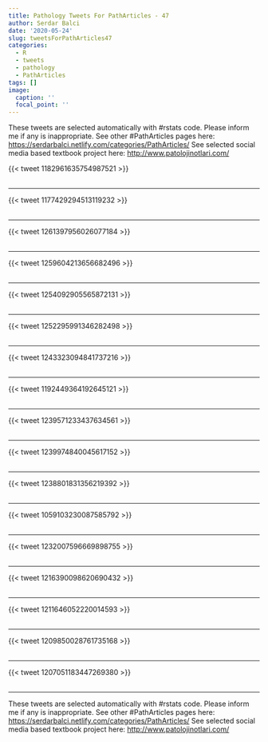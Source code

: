 ```yaml
---
title: Pathology Tweets For PathArticles - 47
author: Serdar Balci
date: '2020-05-24'
slug: tweetsForPathArticles47
categories:
  - R
  - tweets
  - pathology
  - PathArticles
tags: []
image:
  caption: ''
  focal_point: ''
---
```



These tweets are selected automatically with #rstats code. Please inform me if any is inappropriate.
See other #PathArticles pages here: https://serdarbalci.netlify.com/categories/PathArticles/ 
See selected social media based textbook project here: http://www.patolojinotlari.com/

{{< tweet 1182961635754987521 >}}
<br>
<br>
<hr>
{{< tweet 1177429294513119232 >}}
<br>
<br>
<hr>
{{< tweet 1261397956026077184 >}}
<br>
<br>
<hr>
{{< tweet 1259604213656682496 >}}
<br>
<br>
<hr>
{{< tweet 1254092905565872131 >}}
<br>
<br>
<hr>
{{< tweet 1252295991346282498 >}}
<br>
<br>
<hr>
{{< tweet 1243323094841737216 >}}
<br>
<br>
<hr>
{{< tweet 1192449364192645121 >}}
<br>
<br>
<hr>
{{< tweet 1239571233437634561 >}}
<br>
<br>
<hr>
{{< tweet 1239974840045617152 >}}
<br>
<br>
<hr>
{{< tweet 1238801831356219392 >}}
<br>
<br>
<hr>
{{< tweet 1059103230087585792 >}}
<br>
<br>
<hr>
{{< tweet 1232007596669898755 >}}
<br>
<br>
<hr>
{{< tweet 1216390098620690432 >}}
<br>
<br>
<hr>
{{< tweet 1211646052220014593 >}}
<br>
<br>
<hr>
{{< tweet 1209850028761735168 >}}
<br>
<br>
<hr>
{{< tweet 1207051183447269380 >}}
<br>
<br>
<hr>


These tweets are selected automatically with #rstats code. Please inform me if any is inappropriate.
See other #PathArticles pages here: https://serdarbalci.netlify.com/categories/PathArticles/ 
See selected social media based textbook project here: http://www.patolojinotlari.com/
